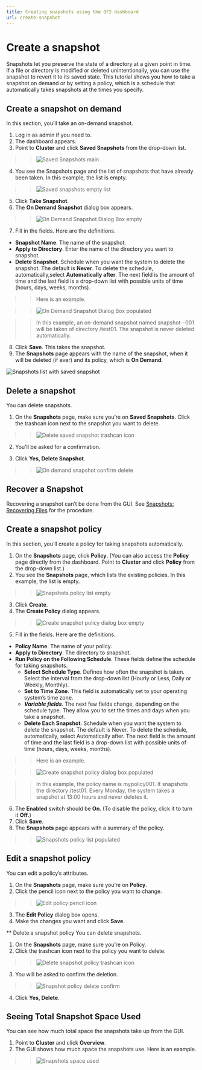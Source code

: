 ```yaml
---
title: Creating snapshots using the QF2 dashboard
url: create-snapshot
---
```

# Create a snapshot
Snapshots let you preserve the state of a directory at a given point in time. If a file or directory is modified or deleted unintentionally, you can use the snapshot to revert it to its saved state. This tutorial shows you how to take a snapshot on demand or by setting a policy, which is a schedule that automatically takes snapshots at the times you specify.

## Create a snapshot on demand
In this section, you’ll take an on-demand snapshot.

1. Log in as admin if you need to.
2. The dashboard appears.
3. Point to **Cluster** and click **Saved Snapshots** from the drop-down list.

>>![Saved Snapshots main](images/cluster-snapshot.png)

4. You see the Snapshots page and the list of snapshots that have already been taken. In this example, the list is empty.

>>![Saved snapshots empty list](images/snapshots-on-demand-list-empty.png)

5. Click **Take Snapshot**.
6. The **On Demand Snapshot** dialog box appears.

>>![On Demand Snapshot Dialog Box empty](images/snapshots-on-demand-empty.png) 

7. Fill in the fields. Here are the definitions.
* **Snapshot Name**. The name of the snapshot.
* **Apply to Directory**. Enter the name of the directory you want to snapshot.
* **Delete Snapshot**. Schedule when you want the system to delete the snapshot. The default is **Never**. To delete the schedule, automatically,select **Automatically after**. The next field is the amount of time and the last field is a drop-down list with possible units of time (hours, days, weeks, months). 

>>Here is an example.

>>![On Demand Snapshot Dialog Box populated](images/snapshots-on-demand-populated.png)

>>In this example, an on-demand snapshot named snapshot--001 will be taken of directory /test01. The snapshot is never deleted automatically.

8. Click **Save**. This takes the snapshot.
9. The **Snapshots** page appears with the name of the snapshot, when it will be deleted (if ever) and its policy, which is **On Demand**.

![Snapshots list with saved snapshot](images/snapshots-on-demand-list-populated.png)

## Delete a snapshot
You can delete snapshots.

1. On the **Snapshots** page, make sure you’re on **Saved Snapshots**. Click the trashcan icon next to the snapshot you want to delete.

>>![Delete saved snapshot trashcan icon](images/snapshots-trashcan-cropped.png)

2. You'll be asked for a confirmation.

3. Click **Yes, Delete Snapshot**.

>>![On demand snapshot confirm delete](images/snapshots-confirm-delete.png)

## Recover a Snapshot
Recovering a snapshot can’t be done from the GUI. See [Snapshots: Recovering Files](https://care.qumulo.com/hc/en-us/articles/115007121127-Snapshots-Recovering-Files) for the procedure.

## Create a snapshot policy
In this section, you’ll create a policy for taking snapshots automatically.

1. On the **Snapshots** page, click **Policy**. (You can also access the **Policy** page directly from the dashboard. Point to **Cluster** and click **Policy** from the drop-down list.)
2. You see the **Snapshots** page, which lists the existing policies. In this example, the list is empty.

>>![Snapshots policy list empty](images/snapshots-policy-empty.png)

3. Click **Create**. 
4. The **Create Policy** dialog appears.

>>![Create snapshot policy dialog box empty](images/snapshots-create-policy-empty.png)

5. Fill in the fields. Here are the definitions.
* **Policy Name**. The name of your policy.
* **Apply to Directory**. The directory to snapshot.
* **Run Policy on the Following Schedule**. These fields define the schedule for taking snapshots.
  * **Select Schedule Type**. Defines how often the snapshot is taken. Select the interval from the drop-down list (Hourly or Less, Daily or Weekly, Monthly).
  * **Set to Time Zone**. This field is automatically set to your operating system’s time zone.
  * **_Variable fields_**. The next few fields change, depending on the schedule type. They allow you to set the times and days when you take a snapshot.
  * **Delete Each Snapshot**. Schedule when you want the system to delete the snapshot. The default is Never. To delete the schedule, automatically, select Automatically after. The next field is the amount of time and the last field is a drop-down list with possible units of time (hours, days, weeks, months).

>>Here is an example.

>>![Create snapshot policy dialog box populated](images/snapshots-create-policy-populated.png)

>>In this example, the policy name is mypolicy001. It snapshots the directory /test01. Every Monday, the system takes a snapshot at 13:00 hours and never deletes it.

6. The **Enabled** switch should be **On**. (To disable the policy, click it to turn it **Off**.)
7. Click **Save**.
8. The **Snapshots** page appears with a summary of the policy.

>>![Snapshots policy list populated](images/snapshots-policy-populated.png)

## Edit a snapshot policy
You can edit a policy’s attributes. 

1. On the **Snapshots** page, make sure you’re on **Policy**.
2. Click the pencil icon next to the policy you want to change.

>>![Edit policy pencil icon](images/snapshots-policy-pencil.png)

3. The **Edit Policy** dialog box opens.
4. Make the changes you want and click **Save**.

** Delete a snapshot policy
You can delete snapshots.

1. On the **Snapshots** page, make sure you’re on Policy.
2. Click the trashcan icon next to the policy you want to delete.

>>![Delete snapshot policy trashcan icon](images/snapshots-policy-trashcan.png)

3. You will be asked to confirm the deletion.

>>![Snapshot policy delete confirm](images/snapshots-policy-delete-confirm.png)

4. Click **Yes, Delete**.

## Seeing Total Snapshot Space Used
You can see how much total space the snapshots take up from the GUI.

1. Point to **Cluster** and click **Overview**.
2. The GUI shows how much space the snapshots use. Here is an example.

>>![Snapshots space used](images/snapshots-amount-used.png)




























 
